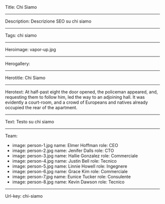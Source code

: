 Title: Chi Siamo

----

Description: Descrizione SEO su chi siamo

----

Tags: chi siamo

----

Heroimage: vapor-up.jpg

----

Herogallery: 

----

Herotitle: Chi Siamo

----

Herotext: At half-past eight the door opened, the policeman appeared, and, requesting them to follow him, led the way to an adjoining hall. It was evidently a court-room, and a crowd of Europeans and natives already occupied the rear of the apartment.

----

Text: Testo su chi siamo

----

Team: 

- 
  image: person-1.jpg
  name: Elmer Hoffman
  role: CEO
- 
  image: person-2.jpg
  name: Jenifer Dalls
  role: CTO
- 
  image: person-3.jpg
  name: Hallie Gonzalez
  role: Commerciale
- 
  image: person-4.jpg
  name: Justin Bell
  role: Tecnico
- 
  image: person-5.jpg
  name: Linnie Howell
  role: Ingegnere
- 
  image: person-6.jpg
  name: Grace Kim
  role: Commerciale
- 
  image: person-7.jpg
  name: Eunice Tucker
  role: Consulente
- 
  image: person-8.jpg
  name: Kevin Dawson
  role: Tecnico

----

Url-key: chi-siamo